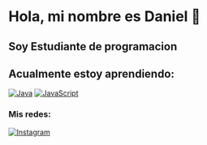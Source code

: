 # Hola, mi nombre es Daniel 👋
## Soy Estudiante de programacion


## Acualmente estoy aprendiendo:
[![Java](https://img.shields.io/badge/Java-007396?style=for-the-badge&logo=java&logoColor=white&labelColor=101010)]()
[![JavaScript](https://img.shields.io/badge/JavaScript-F7DF1E?style=for-the-badge&logo=javascript&logoColor=white&labelColor=101010)]()

### Mis redes:
[![Instagram](https://img.shields.io/badge/Instagram-@dxnale-E4405F?style=for-the-badge&logo=instagram&logoColor=white&labelColor=101010)](https://instagram.com/dxnale)
